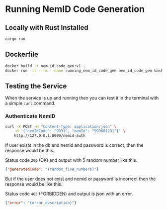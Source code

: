# Running NemID Code Generation

## Locally with Rust Installed

```sh
cargo run
```

## Dockerfile

```sh
docker build -t nem_id_code_gen:v1 .
docker run -it --rm --name running_nem_id_code_gen nem_id_code_gen bash -c "cargo run"
```

## Testing the Service

When the service is up and running then you can test it in the terminal with a simple `curl` command.

### Authenticate NemID

```sh
curl -X POST -H "Content-Type: application/json" \
    -d '{"nemIdCode": "9931", "nemId": "999681231"}' \
    http://127.0.0.1:8090/nemid-auth
```

If user exists in the db and nemid and password is correct, then the response would be this.

Status code `200` (OK) and output with 5 random number like this.

```json
{"generatedCode": "{random_five_numbers}"}
```

But if the user does not exist and nemid or password is incorrect then the response would be like this.

Status code `403` (FORBIDDEN) and output is json with an error.

```json
{"error": "{error_description}"}
```
